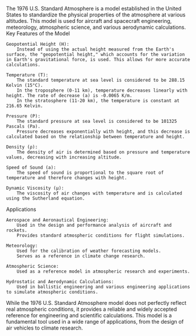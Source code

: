The 1976 U.S. Standard Atmosphere is a model established in the United States to standardize the physical properties of the atmosphere at various altitudes. This model is used for aircraft and spacecraft engineering, meteorology, atmospheric science, and various aerodynamic calculations.
Key Features of the Model

    Geopotential Height (H):
        Instead of using the actual height measured from the Earth's surface, the "geopotential height," which accounts for the variation in Earth's gravitational force, is used. This allows for more accurate calculations.

    Temperature (T):
        The standard temperature at sea level is considered to be 288.15 Kelvin (15°C).
        In the troposphere (0-11 km), temperature decreases linearly with height. The rate of decrease (a) is -0.0065 K/m.
        In the stratosphere (11-20 km), the temperature is constant at 216.65 Kelvin.

    Pressure (P):
        The standard pressure at sea level is considered to be 101325 Pascals (Pa).
        Pressure decreases exponentially with height, and this decrease is calculated based on the relationship between temperature and height.

    Density (ρ):
        The density of air is determined based on pressure and temperature values, decreasing with increasing altitude.

    Speed of Sound (a):
        The speed of sound is proportional to the square root of temperature and therefore changes with height.

    Dynamic Viscosity (μ):
        The viscosity of air changes with temperature and is calculated using the Sutherland equation.

Applications

    Aerospace and Aeronautical Engineering:
        Used in the design and performance analysis of aircraft and rockets.
        Provides standard atmospheric conditions for flight simulations.

    Meteorology:
        Used for the calibration of weather forecasting models.
        Serves as a reference in climate change research.

    Atmospheric Science:
        Used as a reference model in atmospheric research and experiments.

    Hydrostatic and Aerodynamic Calculations:
        Used in ballistic engineering and various engineering applications to simulate atmospheric conditions.

While the 1976 U.S. Standard Atmosphere model does not perfectly reflect real atmospheric conditions, it provides a reliable and widely accepted reference for engineering and scientific calculations. This model is a fundamental tool used in a wide range of applications, from the design of air vehicles to climate research.
